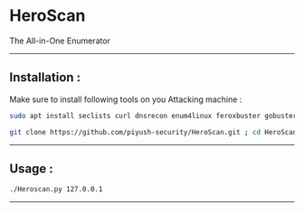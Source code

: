 # HeroScan
The All-in-One Enumerator 

- - - 

## Installation :

Make sure to install following tools on you Attacking machine : 

```sh
sudo apt install seclists curl dnsrecon enum4linux feroxbuster gobuster impacket-scripts nbtscan nikto nmap onesixtyone oscanner redis-tools smbclient smbmap snmp sslscan sipvicious tnscmd10g whatweb wkhtmltopdf
```

```sh
git clone https://github.com/piyush-security/HeroScan.git ; cd HeroScan/ ; pip3 install -r requirements.txt ; chmod 755 HeroScan.py
```

- - -

## Usage : 

```sh
./Heroscan.py 127.0.0.1 
```

- - -

